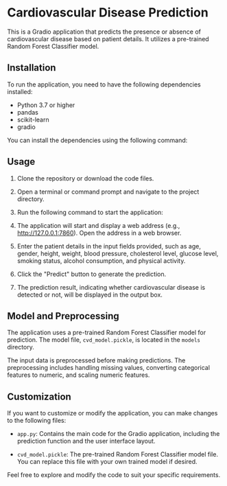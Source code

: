 # Cardiovascular Disease Prediction

This is a Gradio application that predicts the presence or absence of cardiovascular disease based on patient details. It utilizes a pre-trained Random Forest Classifier model.

## Installation

To run the application, you need to have the following dependencies installed:

- Python 3.7 or higher
- pandas
- scikit-learn
- gradio

You can install the dependencies using the following command:

## Usage

1. Clone the repository or download the code files.

2. Open a terminal or command prompt and navigate to the project directory.

3. Run the following command to start the application:

4. The application will start and display a web address (e.g., http://127.0.0.1:7860). Open the address in a web browser.

5. Enter the patient details in the input fields provided, such as age, gender, height, weight, blood pressure, cholesterol level, glucose level, smoking status, alcohol consumption, and physical activity.

6. Click the "Predict" button to generate the prediction.

7. The prediction result, indicating whether cardiovascular disease is detected or not, will be displayed in the output box.

## Model and Preprocessing

The application uses a pre-trained Random Forest Classifier model for prediction. The model file, `cvd_model.pickle`, is located in the `models` directory.

The input data is preprocessed before making predictions. The preprocessing includes handling missing values, converting categorical features to numeric, and scaling numeric features.

## Customization

If you want to customize or modify the application, you can make changes to the following files:

- `app.py`: Contains the main code for the Gradio application, including the prediction function and the user interface layout.

- `cvd_model.pickle`: The pre-trained Random Forest Classifier model file. You can replace this file with your own trained model if desired.

Feel free to explore and modify the code to suit your specific requirements.

